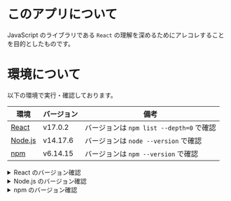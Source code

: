 # このアプリについて
JavaScript のライブラリである `React` の理解を深めるためにアレコレすることを目的としたものです。 


# 環境について
以下の環境で実行・確認しております。

| 環境 | バージョン | 備考 |
| ---- | ---------- | ---- |
| [React](https://ja.reactjs.org/)   | v17.0.2 | バージョンは `npm list --depth=0` で確認 |
| [Node.js](https://nodejs.org/ja/) | v14.17.6 | バージョンは `node --version` で確認 |
| [npm](https://www.npmjs.com/)  | v6.14.15 | バージョンは `npm --version` で確認 |

<details>
<summary>React のバージョン確認</summary>

```bash
% npm list --depth=0
app@0.1.0 /home/ksh/workspace/react-and-echo-work/webapp/app
├── @testing-library/jest-dom@5.16.1
├── @testing-library/react@12.1.2
├── @testing-library/user-event@13.5.0
├── react@17.0.2
├── react-dom@17.0.2
├── react-router-dom@6.2.1
├── react-scripts@5.0.0
├── use-http@1.0.26
└── web-vitals@2.1.2
```
</details>

<details>
<summary>Node.js のバージョン確認</summary>

```bash
% node --version
v14.17.6
```

</details>

<details>
<summary>npm のバージョン確認</summary>

```bash
% npm --version
6.14.15
```

</details>

